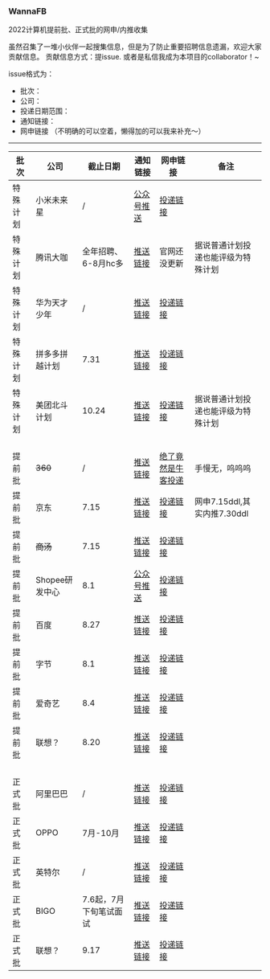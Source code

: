 ### WannaFB

2022计算机提前批、正式批的网申/内推收集


虽然召集了一堆小伙伴一起搜集信息，但是为了防止重要招聘信息遗漏，欢迎大家贡献信息。
贡献信息方式：提issue. 或者是私信我成为本项目的collaborator！~

issue格式为：
* 批次：
* 公司：
* 投递日期范围：
* 通知链接：
* 网申链接
（不明确的可以空着，懒得加的可以我来补充～）


-----------------------------------------------------------------------------------------------------------------------------------------------------------



| 批次   | 公司   | 截止日期  | 通知链接                                          | 网申链接                          | 备注|
| ------ | ------ | --------- | ------------------------------------------------- | --------------------------------- | --------------------------------- |
| 特殊计划 | 小米未来星 | / |[公众号推送](https://mp.weixin.qq.com/s?__biz=MzU5ODI4OTgwNA==&mid=2247490400&idx=1&sn=46cfbb698e585ebf2aa63332fe5c4f85&chksm=fe472783c930ae9593c48ab26f19857e7ac7c4981c4f95e0b3d14bd98904ffc71ba09a066dca&mpshare=1&scene=23&srcid=07117efQ2BMzn9lwhvfSsrMd&sharer_sharetime=1626015463610&sharer_shareid=59332ea7c33ee752808701f0287171ae#rd)| [投递链接](https://app.mokahr.com/campus_apply/xiaomi/286?code=081GeLll2U0tj74KEaml2zcf4G0GeLlH&state=personalCenter#/jobs?project=100006406&page=1)   |
| 特殊计划 | 腾讯大咖 |全年招聘、 6-8月hc多 | [推送链接](https://join.qq.com/news_detail.html?id=248) |  官网还没更新 |据说普通计划投递也能评级为特殊计划 | 
| 特殊计划 | 华为天才少年 | / | [推送链接](https://career.huawei.com/reccampportal/portal5/newsInfo_11.html)  |   [投递链接](https://career.huawei.com/reccampportal/portal5/topminds.html)  | 
| 特殊计划 | 拼多多拼越计划 | 7.31 | [推送链接](https://mp.weixin.qq.com/s/0yAbRdp8HjTIpYi_AhQAUg)  |   [投递链接](https://careers.pinduoduo.com/campus/grad?name=&type=fullTime&recruitType=&job=technology)  | 
| 特殊计划 | 美团北斗计划 | 10.24 | [推送链接](https://mp.weixin.qq.com/s/YSQWGBzr3CpNR-vbth29pQ)  |   [投递链接](https://campus.meituan.com/beidou)  | 据说普通计划投递也能评级为特殊计划 | 
|  |  | |  |   |
|  |  | |  |   |
|  |  | |  |   |
|  |  | |  |   |
| 提前批 | ~~360~~ | / | [推送链接](https://mp.weixin.qq.com/s/CYeQvOjAt-IY0lld6M5slw) | [绝了竟然是牛客投递](https://www.nowcoder.com/careers/360/65521)       |手慢无，呜呜呜|
| 提前批 | 京东   | 7.15 | [推送链接](https://mp.weixin.qq.com/s/WN4H42Bg-_jxrZf2tEzfZg) | [投递链接](https://campus.jd.com/#/)          |网申7.15ddl,其实内推7.30ddl |
| 提前批 | ~~商汤~~ | 7.15| [推送链接](https://mp.weixin.qq.com/s/OQ7uxWnZ9U6DbRDSk9zcmQ) | [投递链接](https://hr.sensetime.com/SU604c56f9bef57c3d1a752c60/pb/school.html)  | 
| 提前批 | Shopee研发中心   | 8.1 | [公众号推送](https://mp.weixin.qq.com/s?__biz=MzU0MjgzMDAxOA==&mid=2247491532&idx=1&sn=c25d07b21ee859198165b60612c4defb&chksm=fb15e361cc626a77a1b994e329e50c97e633471a9c30a86212d06a21eb883bf9d4f3fb33b6d2&mpshare=1&scene=23&srcid=06224Pj5DKVLQ67pQQyLqWOp&sharer_sharetime=1624354855575&sharer_shareid=59332ea7c33ee752808701f0287171ae#rd) | [投递链接](https://app.mokahr.com/campus_apply/shopee/2962#/)         |
| 提前批 | 百度 | 8.27  | [推送链接](https://mp.weixin.qq.com/s/LaRfwr33G0rXnjzekl8wsQ) | [投递链接](https://talent.baidu.com/external/baidu/campus.html#/jobList) |
| 提前批 | 字节 | 8.1 | [推送链接](https://mp.weixin.qq.com/s/BE3a5_SCKNuxsGtrHC1pIw) | [投递链接](https://jobs.bytedance.com/campus/?spread=728BR6V) |
| 提前批 | 爱奇艺 | 8.4| [推送链接](https://campus.iqiyi.com/campus_apply/iqiyi/36804#/) |  [投递链接]( https://campus.iqiyi.com/campus_apply/iqiyi/36804#/jobs) |
| 提前批 | 联想？ | 8.20 |  [推送链接](https://mp.weixin.qq.com/s/WHUkBrhU_xq60NMLcH6fJw) |  [投递链接](http://talent.lenovo.com.cn/)  |
|  |  | |  |   |
|  |  | |  |   |
|  |  | |  |   |
|  |  | |  |   |
| 正式批 | 阿里巴巴 |  / | [推送链接](https://mp.weixin.qq.com/s?__biz=MzUzNDc1MDg1Ng==&mid=2247485455&idx=1&sn=ebcd834b8f3eaedf0901fa5f6e6d2635&chksm=fa8ebbe8cdf932fe6c98412c55e08405862e5903106140a4a7cc583ee46aea3a203eef53c7b4&mpshare=1&scene=23&srcid=0721tS1mS48kyMFJxBzPt6Yz&sharer_sharetime=1626880663506&sharer_shareid=59332ea7c33ee752808701f0287171ae#rd) | [投递链接](https://talent.alibaba.com/)  |
| 正式批 | OPPO | 7月-10月 | [推送链接](https://mp.weixin.qq.com/s/ogxZJGahjiWqfZuYADHipw) | [投递链接](http://careers.oppo.com/campus)  |
| 正式批 | 英特尔 | /  | [推送链接](https://mp.weixin.qq.com/s/CNbisnPXWzWSekowf0PBxw) | [投递链接](https://chinacampus.jobs.intel.cn) |
| 正式批 | BIGO | 7.6起，7月下旬笔试面试  | [推送链接](https://mp.weixin.qq.com/s/lY1lL1F7mq8hCO_BD8EZxQ) | [投递链接](https://app.mokahr.com/campus_apply/bigo/1018?sourceToken=54b80ee498e4fbea391a2a0c46885c72#/?anchorName=default_banner&sourceToken=) |
| 正式批 | 联想？ | 9.17 | [推送链接](https://mp.weixin.qq.com/s/WHUkBrhU_xq60NMLcH6fJw) | [投递链接](http://talent.lenovo.com.cn/)  |
